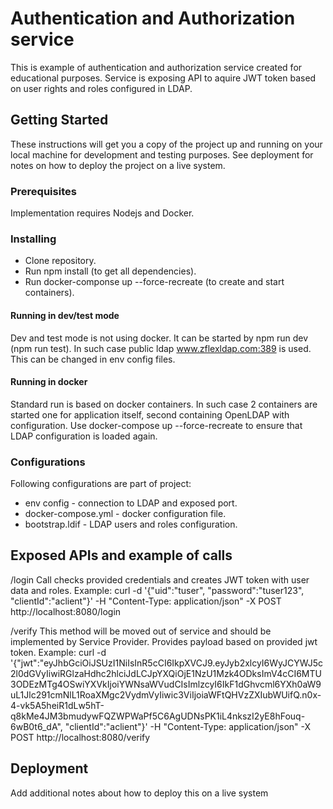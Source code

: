 # Authentication and Authorization service

This is example of authentication and authorization service created for educational purposes. Service is exposing API to aquire JWT token based on user rights and roles configured in LDAP.

## Getting Started

These instructions will get you a copy of the project up and running on your local machine for development and testing purposes. See deployment for notes on how to deploy the project on a live system.

### Prerequisites

Implementation requires Nodejs and Docker.

### Installing

* Clone repository.
* Run npm install (to get all dependencies).
* Run docker-componse up --force-recreate (to create and start containers).

#### Running in dev/test mode

Dev and test mode is not using docker. It can be started by npm run dev (npm run test). In such case public ldap www.zflexldap.com:389 is used. This can be changed in env config files.

#### Running in docker

Standard run is based on docker containers. In such case 2 containers are started one for application itself, second containing OpenLDAP with configuration. Use docker-compose up --force-recreate to ensure that LDAP configuration is loaded again.

### Configurations

Following configurations are part of project:
* env config - connection to LDAP and exposed port.
* docker-compose.yml - docker configuration file.
* bootstrap.ldif - LDAP users and roles configuration.

## Exposed APIs and example of calls

/login
Call checks provided credentials and creates JWT token with user data and roles.
Example: 
curl -d '{"uid":"tuser", "password":"tuser123", "clientId":"aclient"}' -H "Content-Type: application/json" -X POST http://localhost:8080/login 

/verify
This method will be moved out of service and should be implemented by Service Provider. Provides payload based on provided jwt token.
Example:
curl -d '{"jwt":"eyJhbGciOiJSUzI1NiIsInR5cCI6IkpXVCJ9.eyJyb2xlcyI6WyJCYWJ5c2l0dGVyIiwiRGlzaHdhc2hlciJdLCJpYXQiOjE1NzU1Mzk4ODksImV4cCI6MTU3ODEzMTg4OSwiYXVkIjoiYWNsaWVudCIsImlzcyI6IkF1dGhvcml6YXh0aW9uL1Jlc291cmNlL1RoaXMgc2VydmVyIiwic3ViIjoiaWFtQHVzZXIubWUifQ.n0x-4-vk5A5heiR1dLw5hT-q8kMe4JM3bmudywFQZWPWaPf5C6AgUDNsPK1iL4nkszI2yE8hFouq-6wB0t6_dA", "clientId":"aclient"}' -H "Content-Type: application/json" -X POST http://localhost:8080/verify

## Deployment

Add additional notes about how to deploy this on a live system

